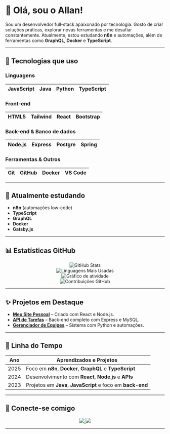 # 👋 Olá, sou o Allan!

Sou um desenvolvedor full-stack apaixonado por tecnologia. Gosto de criar soluções práticas, explorar novas ferramentas e me desafiar constantemente. Atualmente, estou estudando **n8n** e automações, além de ferramentas como **GraphQL**, **Docker** e **TypeScript**.

---

## 🚀 Tecnologias que uso

### Linguagens
| JavaScript | Java | Python | TypeScript |
|------------|------|--------|------------|

### Front-end
| HTML5 | Tailwind | React | Bootstrap |
|-------|------|--------|-----------|

### Back-end & Banco de dados
| Node.js | Express | Postgre | Spring |
|---------|---------|--------|--------|

### Ferramentas & Outros
| Git | GitHub | Docker | VS Code |
|-----|--------|--------|---------|

---

## 🌱 Atualmente estudando

- **n8n** (automações low-code)
- **TypeScript**
- **GraphQL**
- **Docker**
- **Gatsby.js**

---

## 📊 Estatísticas GitHub

<p align="center">
  <img src="https://github-readme-stats.vercel.app/api?username=Allan177&show_icons=true&theme=radical&count_private=true&hide_title=true" alt="GitHub Stats" />
  <br />
  <img src="https://github-readme-stats.vercel.app/api/top-langs/?username=Allan177&layout=compact&theme=radical&hide_title=true" alt="Linguagens Mais Usadas" />
  <br />
  <img src="https://activity-graph.herokuapp.com/graph?username=Allan177&theme=github&hide_border=true" alt="Gráfico de atividade" />
  <br />
  <img src="https://github.com/Allan177/github-contribution-chart.svg" alt="Contribuições GitHub" />
</p>

---

## ✨ Projetos em Destaque

- [**Meu Site Pessoal**](https://github.com/Allan177/projeto1) – Criado com React e Node.js.
- [**API de Tarefas**](https://github.com/Allan177/projeto2) – Back-end completo com Express e MySQL.
- [**Gerenciador de Equipes**](https://github.com/Allan177/projeto3) – Sistema com Python e automações.

---

## 📅 Linha do Tempo

| Ano  | Aprendizados e Projetos |
|------|--------------------------|
| 2025 | Foco em **n8n**, **Docker**, **GraphQL** e **TypeScript** |
| 2024 | Desenvolvimento com **React**, **Node.js** e **APIs** |
| 2023 | Projetos em **Java**, **JavaScript** e foco em **back-end** |

---

## 🤝 Conecte-se comigo

<p align="center">
  <a href="https://www.instagram.com/euallan17" target="_blank">
    <img src="https://img.shields.io/badge/@euallan17-E4405F?style=for-the-badge&logo=instagram&logoColor=white" />
  </a>
  <a href="https://discord.com/invite/VjjQc4ZQ" target="_blank">
    <img src="https://img.shields.io/badge/Allan%20Clips%20Community-7289DA?style=for-the-badge&logo=discord&logoColor=white" />
  </a>
</p>

---

